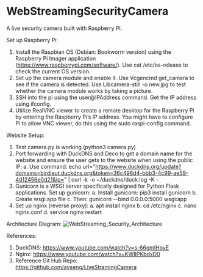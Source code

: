 # WebStreamingSecurityCamera
A live security camera built with Raspberry Pi.


Set up Raspberry Pi:

1. Install the Raspbian OS (Debian: Bookworm version) using the Raspberry Pi Imager application (https://www.raspberrypi.com/software/). Use cat /etc/os-release to check the current OS version. 
2. Set up the camera module and enable it. Use Vcgencmd get_camera to see if the camera is detected. Use Libcamera-still -o new.jpg to test whether the camera module works by taking a picture.
3. SSH into the pi using the user@IPAddress command. Get the IP address using ifconfig.
4. Utilize RealVNC viewer to create a remote desktop for the Raspberry Pi by entering the Raspberry Pi’s IP address. You might have to configure Pi to allow VNC viewer, do this using the sudo raspi-config command.

Website Setup:

1. Test camera.py is working (python3 camera.py)
2. Port forwarding with DuckDNS and Deco to get a domain name for the website and ensure the user gets to the website when using the public IP:
    a. Use command: echo url="https://www.duckdns.org/update?domains=birdieut.duckdns.org&token=36c498d4-bbb3-4c99-ae59-4d12456e0d21&ip=" | curl -k -o ~/duckdns/duck.log -K -
3. Gunicorn is a WSGI server specifically designed for Python Flask applications. Set up gunicorn: 
    a. Install gunicorn: pip3 install gunicorn
    b. Create wsgi.app file
    c. Then: gunicorn --bind 0.0.0.0:5000 wsgi:app 
4. Set up nginx (reverse proxy):
    a. apt install nginx
    b. cd /etc/nginx
    c. nano nginx.conf 
    d. service nginx restart



Architecture Diagram:
![WebStreaming_Security_Architecture](https://github.com/shreyakarthik1210/WebStreamingSecurityCamera/assets/52420053/c9f7fe22-335d-43ed-9b3b-74e5efbeb291)



References:
1. DuckDNS: https://www.youtube.com/watch?v=s-66gmIHoyE
2. Nginx: https://www.youtube.com/watch?v=KWIIPKbdxD0
3. Reference Git Hub Repo: https://github.com/avseng/LiveStramingCamera 
